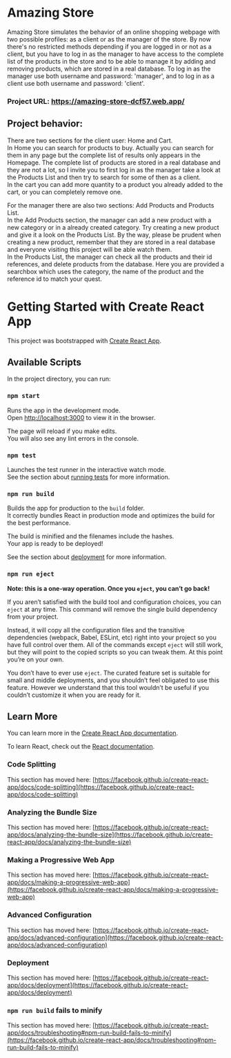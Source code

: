 # Amazing Store

Amazing Store simulates the behavior of an online shopping webpage with two possible profiles: as a client or as the manager of the store.
By now there's no restricted methods depending if you are logged in or not as a client, but you have to log in as the manager to have access to the complete list of the products in the store and to be able to manage it by adding and removing products, which are stored in a real database. To log in as the manager use both username and password: 'manager', and to log in as a client use both username and password: 'client'.

### Project URL: https://amazing-store-dcf57.web.app/

## Project behavior:
There are two sections for the client user: Home and Cart.\
In Home you can search for products to buy. Actually you can search for them in any page but the complete list of results only appears in the Homepage. The complete list of products are stored in a real database and they are not a lot, so I invite you to first log in as the manager take a look at the Products List and then try to search for some of then as a client.\
In the cart you can add more quantity to a product you already added to the cart, or you can completely remove one.

For the manager there are also two sections: Add Products and Products List.\
In the Add Products section, the manager can add a new product with a new category or in a already created category. Try creating a new product and give it a look on the Products List. By the way, please be prudent when creating a new product, remember that they are stored in a real database and everyone visiting this project will be able watch them.\
In the Products List, the manager can check all the products and their id references, and delete products from the database. Here you are provided a searchbox which uses the category, the name of the product and the reference id to match your quest.


# Getting Started with Create React App

This project was bootstrapped with [Create React App](https://github.com/facebook/create-react-app).

## Available Scripts

In the project directory, you can run:

### `npm start`

Runs the app in the development mode.\
Open [http://localhost:3000](http://localhost:3000) to view it in the browser.

The page will reload if you make edits.\
You will also see any lint errors in the console.

### `npm test`

Launches the test runner in the interactive watch mode.\
See the section about [running tests](https://facebook.github.io/create-react-app/docs/running-tests) for more information.

### `npm run build`

Builds the app for production to the `build` folder.\
It correctly bundles React in production mode and optimizes the build for the best performance.

The build is minified and the filenames include the hashes.\
Your app is ready to be deployed!

See the section about [deployment](https://facebook.github.io/create-react-app/docs/deployment) for more information.

### `npm run eject`

**Note: this is a one-way operation. Once you `eject`, you can’t go back!**

If you aren’t satisfied with the build tool and configuration choices, you can `eject` at any time. This command will remove the single build dependency from your project.

Instead, it will copy all the configuration files and the transitive dependencies (webpack, Babel, ESLint, etc) right into your project so you have full control over them. All of the commands except `eject` will still work, but they will point to the copied scripts so you can tweak them. At this point you’re on your own.

You don’t have to ever use `eject`. The curated feature set is suitable for small and middle deployments, and you shouldn’t feel obligated to use this feature. However we understand that this tool wouldn’t be useful if you couldn’t customize it when you are ready for it.

## Learn More

You can learn more in the [Create React App documentation](https://facebook.github.io/create-react-app/docs/getting-started).

To learn React, check out the [React documentation](https://reactjs.org/).

### Code Splitting

This section has moved here: [https://facebook.github.io/create-react-app/docs/code-splitting](https://facebook.github.io/create-react-app/docs/code-splitting)

### Analyzing the Bundle Size

This section has moved here: [https://facebook.github.io/create-react-app/docs/analyzing-the-bundle-size](https://facebook.github.io/create-react-app/docs/analyzing-the-bundle-size)

### Making a Progressive Web App

This section has moved here: [https://facebook.github.io/create-react-app/docs/making-a-progressive-web-app](https://facebook.github.io/create-react-app/docs/making-a-progressive-web-app)

### Advanced Configuration

This section has moved here: [https://facebook.github.io/create-react-app/docs/advanced-configuration](https://facebook.github.io/create-react-app/docs/advanced-configuration)

### Deployment

This section has moved here: [https://facebook.github.io/create-react-app/docs/deployment](https://facebook.github.io/create-react-app/docs/deployment)

### `npm run build` fails to minify

This section has moved here: [https://facebook.github.io/create-react-app/docs/troubleshooting#npm-run-build-fails-to-minify](https://facebook.github.io/create-react-app/docs/troubleshooting#npm-run-build-fails-to-minify)

